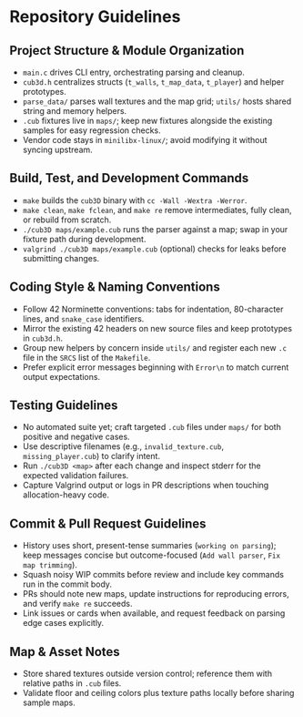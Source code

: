 # Repository Guidelines

## Project Structure & Module Organization
- `main.c` drives CLI entry, orchestrating parsing and cleanup.
- `cub3d.h` centralizes structs (`t_walls`, `t_map_data`, `t_player`) and helper prototypes.
- `parse_data/` parses wall textures and the map grid; `utils/` hosts shared string and memory helpers.
- `.cub` fixtures live in `maps/`; keep new fixtures alongside the existing samples for easy regression checks.
- Vendor code stays in `minilibx-linux/`; avoid modifying it without syncing upstream.

## Build, Test, and Development Commands
- `make` builds the `cub3D` binary with `cc -Wall -Wextra -Werror`.
- `make clean`, `make fclean`, and `make re` remove intermediates, fully clean, or rebuild from scratch.
- `./cub3D maps/example.cub` runs the parser against a map; swap in your fixture path during development.
- `valgrind ./cub3D maps/example.cub` (optional) checks for leaks before submitting changes.

## Coding Style & Naming Conventions
- Follow 42 Norminette conventions: tabs for indentation, 80-character lines, and `snake_case` identifiers.
- Mirror the existing 42 headers on new source files and keep prototypes in `cub3d.h`.
- Group new helpers by concern inside `utils/` and register each new `.c` file in the `SRCS` list of the `Makefile`.
- Prefer explicit error messages beginning with `Error\n` to match current output expectations.

## Testing Guidelines
- No automated suite yet; craft targeted `.cub` files under `maps/` for both positive and negative cases.
- Use descriptive filenames (e.g., `invalid_texture.cub`, `missing_player.cub`) to clarify intent.
- Run `./cub3D <map>` after each change and inspect stderr for the expected validation failures.
- Capture Valgrind output or logs in PR descriptions when touching allocation-heavy code.

## Commit & Pull Request Guidelines
- History uses short, present-tense summaries (`working on parsing`); keep messages concise but outcome-focused (`Add wall parser`, `Fix map trimming`).
- Squash noisy WIP commits before review and include key commands run in the commit body.
- PRs should note new maps, update instructions for reproducing errors, and verify `make re` succeeds.
- Link issues or cards when available, and request feedback on parsing edge cases explicitly.

## Map & Asset Notes
- Store shared textures outside version control; reference them with relative paths in `.cub` files.
- Validate floor and ceiling colors plus texture paths locally before sharing sample maps.
